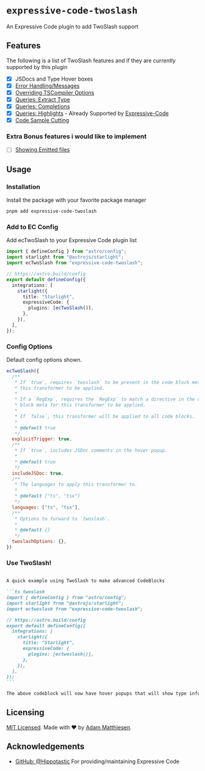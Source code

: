 # `expressive-code-twoslash`

An Expressive Code plugin to add TwoSlash support

## Features

The following is a list of TwoSlash features and if they are currently supported by this plugin

- [x] JSDocs and Type Hover boxes
- [x] [Error Handling/Messages](https://vocs.dev/docs/guides/twoslash#errors)
- [x] [Overriding TSCompiler Options](https://twoslash.netlify.app/refs/notations#overriding-options)
- [x] [Queries: Extract Type](https://twoslash.netlify.app/refs/notations#extract-type)
- [x] [Queries: Completions](https://twoslash.netlify.app/refs/notations#completions)
- [x] [Queries: Highlights](https://twoslash.netlify.app/refs/notations#highlighting) - Already Supported by [Expressive-Code](https://expressive-code.com/key-features/syntax-highlighting/)
- [x] [Code Sample Cutting](https://twoslash.netlify.app/refs/notations#cutting-a-code-sample)

### Extra Bonus features i would like to implement

- [ ] [Showing Emitted files](https://twoslash.netlify.app/refs/notations#showing-the-emitted-files)

## Usage

### Installation

Install the package with your favorite package manager

```bash
pnpm add expressive-code-twoslash
```

### Add to EC Config

Add ecTwoSlash to your Expressive Code plugin list

```ts
import { defineConfig } from "astro/config";
import starlight from "@astrojs/starlight";
import ecTwoSlash from "expressive-code-twoslash";

// https://astro.build/config
export default defineConfig({
  integrations: [
    starlight({
      title: "Starlight",
      expressiveCode: {
        plugins: [ecTwoSlash()],
      },
    }),
  ],
});
```

### Config Options

Default config options shown.

```js
ecTwoSlash({
  /**
   * If `true`, requires `twoslash` to be present in the code block meta for
   * this transformer to be applied.
   *
   * If a `RegExp`, requires the `RegExp` to match a directive in the code
   * block meta for this transformer to be applied.
   *
   * If `false`, this transformer will be applied to all code blocks.
   *
   * @default true
   */
  explicitTrigger: true,
  /**
   * If `true`, includes JSDoc comments in the hover popup.
   *
   * @default true
   */
  includeJSDoc: true,
  /**
   * The languages to apply this transformer to.
   *
   * @default ["ts", "tsx"]
   */
  languages: ["ts", "tsx"],
  /**
   * Options to forward to `twoslash`.
   *
   * @default {}
   */
  twoslashOptions: {},
})
```

### Use TwoSlash!

``````md

A quick example using TwoSlash to make advanced CodeBlocks

```ts twoslash
import { defineConfig } from "astro/config";
import starlight from "@astrojs/starlight";
import ectwoslash from "expressive-code-twoslash";

// https://astro.build/config
export default defineConfig({
  integrations: [
    starlight({
      title: "Starlight",
      expressiveCode: {
        plugins: [ectwoslash()],
      },
    }),
  ],
});
```

The above codeblock will now have hover popups that will show type information!

``````

## Licensing

[MIT Licensed](https://github.com/MatthiesenXYZ/EC-Plugins/tree/main/packages/twoslash/LICENSE). Made with ❤️ by [Adam Matthiesen](https://github.com/Adammatthiesen).

## Acknowledgements

- [GitHub: @Hippotastic](https://github.com/hippotastic) For providing/maintaining Expressive Code